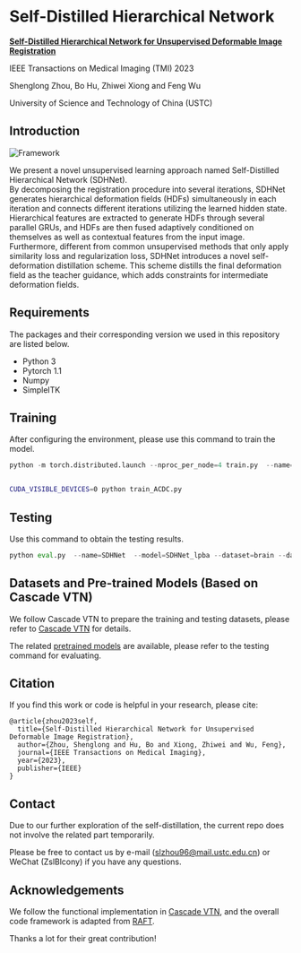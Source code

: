 # Self-Distilled Hierarchical Network

**[Self-Distilled Hierarchical Network for Unsupervised Deformable Image Registration](https://ieeexplore.ieee.org/abstract/document/10042453)**

IEEE Transactions on Medical Imaging (TMI) 2023

Shenglong Zhou, Bo Hu, Zhiwei Xiong and Feng Wu

University of Science and Technology of China (USTC)

## Introduction

![Framework](https://user-images.githubusercontent.com/26156941/201927630-23340d83-52a0-45b6-a007-19c7fb603ea9.png)

We present a novel unsupervised learning approach named Self-Distilled Hierarchical Network (SDHNet).  
By decomposing the registration procedure into several iterations, SDHNet generates hierarchical deformation fields (HDFs) simultaneously in each iteration and connects different iterations utilizing the learned hidden state.
Hierarchical features are extracted to generate HDFs through several parallel GRUs, and HDFs are then fused adaptively conditioned on themselves as well as contextual features from the input image.
Furthermore, different from common unsupervised methods that only apply similarity loss and regularization loss, SDHNet introduces a novel self-deformation distillation scheme. 
This scheme distills the final deformation field as the teacher guidance, which adds constraints for intermediate deformation fields.

## Requirements
The packages and their corresponding version we used in this repository are listed below.
- Python 3
- Pytorch 1.1
- Numpy
- SimpleITK

## Training
After configuring the environment, please use this command to train the model.

```python
python -m torch.distributed.launch --nproc_per_node=4 train.py  --name=SDHNet  --iters=6 --dataset=brain  --data_path=/xx/xx/  --base_path=/xx/xx/

```

```bash

CUDA_VISIBLE_DEVICES=0 python train_ACDC.py

```

## Testing
Use this command to obtain the testing results.
```python
python eval.py  --name=SDHNet  --model=SDHNet_lpba --dataset=brain --dataset_test=lpba  --iters=6 --local_rank=0 --data_path=/xx/xx/  --base_path=/xx/xx/
```

## Datasets and Pre-trained Models (Based on Cascade VTN)
We follow Cascade VTN to prepare the training and testing datasets, please refer to [Cascade VTN](https://github.com/microsoft/Recursive-Cascaded-Networks) for details.

The related [pretrained models](https://drive.google.com/drive/folders/1BpxkIzL_SrPuKdqC_buiINawNZVMqoWc?usp=share_link) are available, please refer to the testing command for evaluating.

## Citation
If you find this work or code is helpful in your research, please cite:
```
@article{zhou2023self,
  title={Self-Distilled Hierarchical Network for Unsupervised Deformable Image Registration},
  author={Zhou, Shenglong and Hu, Bo and Xiong, Zhiwei and Wu, Feng},
  journal={IEEE Transactions on Medical Imaging},
  year={2023},
  publisher={IEEE}
}
```

## Contact
Due to our further exploration of the self-distillation, the current repo does not involve the related part temporarily. 

Please be free to contact us by e-mail (slzhou96@mail.ustc.edu.cn) or WeChat (ZslBlcony) if you have any questions.

## Acknowledgements
We follow the functional implementation in [Cascade VTN](https://github.com/microsoft/Recursive-Cascaded-Networks), and the overall code framework is adapted from [RAFT](https://github.com/princeton-vl/RAFT). 

Thanks a lot for their great contribution!


